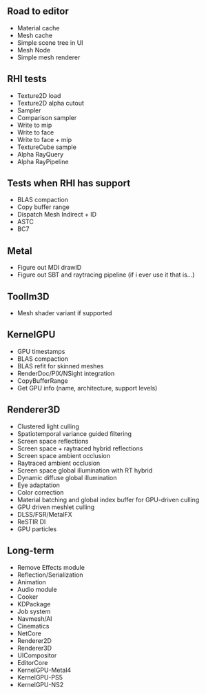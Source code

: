 ## Road to editor
- Material cache
- Mesh cache
- Simple scene tree in UI
- Mesh Node
- Simple mesh renderer

## RHI tests
- Texture2D load
- Texture2D alpha cutout
- Sampler
- Comparison sampler
- Write to mip
- Write to face
- Write to face + mip
- TextureCube sample
- Alpha RayQuery
- Alpha RayPipeline

## Tests when RHI has support
- BLAS compaction
- Copy buffer range
- Dispatch Mesh Indirect + ID
- ASTC
- BC7

## Metal
- Figure out MDI drawID
- Figure out SBT and raytracing pipeline (if i ever use it that is...)

## ToolIm3D
- Mesh shader variant if supported

## KernelGPU
- GPU timestamps
- BLAS compaction
- BLAS refit for skinned meshes
- RenderDoc/PIX/NSight integration
- CopyBufferRange
- Get GPU info (name, architecture, support levels)

## Renderer3D
- Clustered light culling
- Spatiotemporal variance guided filtering
- Screen space reflections
- Screen space + raytraced hybrid reflections
- Screen space ambient occlusion
- Raytraced ambient occlusion
- Screen space global illumination with RT hybrid
- Dynamic diffuse global illumination
- Eye adaptation
- Color correction
- Material batching and global index buffer for GPU-driven culling
- GPU driven meshlet culling
- DLSS/FSR/MetalFX
- ReSTIR DI
- GPU particles

## Long-term
- Remove Effects module
- Reflection/Serialization
- Animation
- Audio module
- Cooker
- KDPackage
- Job system
- Navmesh/AI
- Cinematics
- NetCore
- Renderer2D
- Renderer3D
- UICompositor
- EditorCore
- KernelGPU-Metal4
- KernelGPU-PS5
- KernelGPU-NS2
